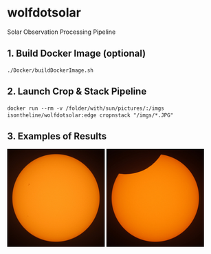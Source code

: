 # wolfdotsolar
Solar Observation Processing Pipeline

## 1. Build Docker Image (optional)
```
./Docker/buildDockerImage.sh
```

## 2. Launch Crop & Stack Pipeline
```
docker run --rm -v /folder/with/sun/pictures/:/imgs isontheline/wolfdotsolar:edge cropnstack "/imgs/*.JPG"
```

## 3. Examples of Results
<img src="./samples/sun-cropped-and-stacked-with-wolfdotsolar.jpg" alt="Sun Cropped and Stacked with wolfdotsolar" style="width:45%"/>

<img src="./samples/solar-eclipse-20210610-0950-arnac-pompadour-france.jpg" alt="Solar Eclipse June 10, 2021 at Arnac-Pompadour" style="width:45%"/>
